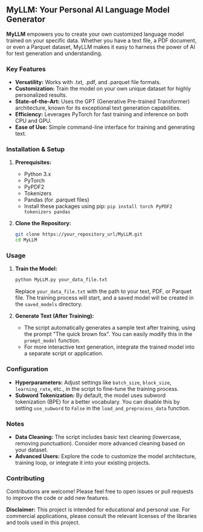## MyLLM: Your Personal AI Language Model Generator

**MyLLM** empowers you to create your own customized language model trained on your specific data. Whether you have a text file, a PDF document, or even a Parquet dataset, MyLLM makes it easy to harness the power of AI for text generation and understanding.

### Key Features

* **Versatility:** Works with .txt, .pdf, and .parquet file formats.
* **Customization:** Train the model on your own unique dataset for highly personalized results.
* **State-of-the-Art:** Uses the GPT (Generative Pre-trained Transformer) architecture, known for its exceptional text generation capabilities.
* **Efficiency:** Leverages PyTorch for fast training and inference on both CPU and GPU.
* **Ease of Use:** Simple command-line interface for training and generating text.

### Installation & Setup

1. **Prerequisites:** 
   * Python 3.x
   * PyTorch
   * PyPDF2
   * Tokenizers
   * Pandas (for .parquet files)
   * Install these packages using pip: `pip install torch PyPDF2 tokenizers pandas`

2. **Clone the Repository:**
   ```bash
   git clone https://your_repository_url/MyLLM.git
   cd MyLLM
   ```

### Usage

1. **Train the Model:**
   ```bash
   python MyLLM.py your_data_file.txt 
   ```
   Replace `your_data_file.txt` with the path to your text, PDF, or Parquet file. The training process will start, and a saved model will be created in the `saved_models` directory.

2. **Generate Text (After Training):** 
   * The script automatically generates a sample text after training, using the prompt "The quick brown fox". You can easily modify this in the `prompt_model` function.
   * For more interactive text generation, integrate the trained model into a separate script or application.

### Configuration

* **Hyperparameters:**  Adjust settings like `batch_size`, `block_size`, `learning_rate`, etc., in the script to fine-tune the training process.
* **Subword Tokenization:** By default, the model uses subword tokenization (BPE) for a better vocabulary. You can disable this by setting `use_subword` to `False` in the `load_and_preprocess_data` function.

### Notes

* **Data Cleaning:** The script includes basic text cleaning (lowercase, removing punctuation). Consider more advanced cleaning based on your dataset.
* **Advanced Users:** Explore the code to customize the model architecture, training loop, or integrate it into your existing projects.

### Contributing

Contributions are welcome! Please feel free to open issues or pull requests to improve the code or add new features. 

**Disclaimer:** This project is intended for educational and personal use. For commercial applications, please consult the relevant licenses of the libraries and tools used in this project. 
